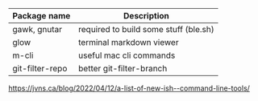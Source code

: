 | Package name | Description |
|--------------- | --------------- |
| gawk, gnutar   | required to build some stuff (ble.sh)|
| glow | terminal markdown viewer |
| m-cli | useful mac cli commands |
| git-filter-repo | better git-filter-branch |

https://jvns.ca/blog/2022/04/12/a-list-of-new-ish--command-line-tools/
